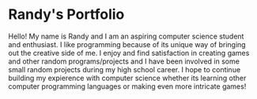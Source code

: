 # Randy's Portfolio

Hello! My name is Randy and I am an aspiring computer science student and enthusiast. I like programming because of its unique way of bringing out the creative side of me. I enjoy and find satisfaction in creating games and other random programs/projects and I have been involved in some small random projects during my high school career. I hope to continue building my expierence with computer science whether its learning other computer programming languages or making even more intricate games!
